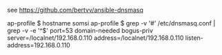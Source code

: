
see https://github.com/bertvv/ansible-dnsmasq

 ap-profile $ hostname
somsi
 ap-profile $ grep -v '#' /etc/dnsmasq.conf  | grep -v -e '^$'
port=53
domain-needed
bogus-priv
server=/localnet/192.168.0.110
address=/localnet/192.168.0.110
listen-address=192.168.0.110
